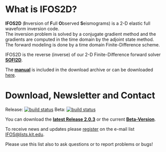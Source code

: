 # What is IFOS2D?


**IFOS2D** (**I**nversion of **F**ull **O**bserved **S**eismograms) is a 2-D elastic full waveform inversion code.  
The inversion problem is solved by a conjugate gradient method and the gradients are computed in the time domain by the adjoint state method.  
The forward modeling is done by a time domain Finite-Difference scheme.

IFOS2D is the reverse (inverse) of our 2-D Finite-Difference forward solver [**SOFI2D**](https://git.scc.kit.edu/GPIAG-Software/SOFI2D).

The [**manual**](https://git.scc.kit.edu/GPIAG-Software/IFOS2D/wikis/home) is included in the download archive or can be downloaded [here](https://git.scc.kit.edu/GPIAG-Software/IFOS2D/wikis/home).

# Download, Newsletter and Contact
Release: [![build status](https://git.scc.kit.edu/GPIAG-Software/IFOS2D/badges/master/build.svg)](https://git.scc.kit.edu/GPIAG-Software/IFOS2D/commits/master)  Beta: [![build status](https://git.scc.kit.edu/GPIAG-Software/IFOS2D/badges/develop/build.svg)](https://git.scc.kit.edu/GPIAG-Software/IFOS2D/commits/develop)

You can download the [**latest Release 2.0.3**](https://git.scc.kit.edu/GPIAG-Software/IFOS2D/tags/Release_2.0.3) or the current [**Beta-Version**](https://git.scc.kit.edu/GPIAG-Software/IFOS2D/tree/develop).

To receive news and updates please [register](http://www.gpi.kit.edu/Software-FWI.php) on the e-mail list [IFOS@lists.kit.edu](http://www.gpi.kit.edu/Software-FWI.php).

Please use this list also to ask questions or to report problems or bugs!